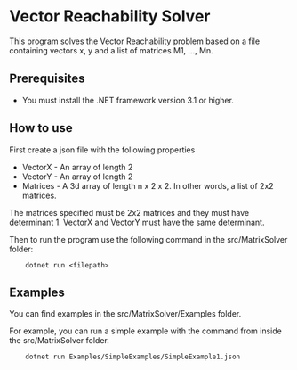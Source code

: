 # Vector Reachability Solver
This program solves the Vector Reachability problem based on a file containing vectors x, y and a list of matrices M1, ..., Mn.


## Prerequisites
- You must install the .NET framework version 3.1 or higher.
## How to use
First create a json file with the following properties

- VectorX - An array of length 2
- VectorY - An array of length 2
- Matrices - A 3d array of length n x 2 x 2. In other words, a list of 2x2 matrices.

The matrices specified must be 2x2 matrices and they must have determinant 1. VectorX and VectorY must have the same determinant.

Then to run the program use the following command in the src/MatrixSolver folder: 
```
    dotnet run <filepath>
```

## Examples

You can find examples in the src/MatrixSolver/Examples folder.

For example, you can run a simple example with the command from inside the src/MatrixSolver folder.
```
    dotnet run Examples/SimpleExamples/SimpleExample1.json
```
